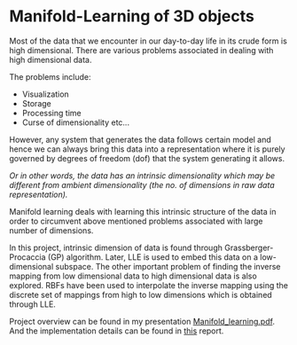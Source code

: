 # Manifold-Learning of 3D objects


Most of the data that we encounter in our day-to-day life in its crude form is high dimensional. There are various problems associated in dealing with high dimensional data. 

The problems include: 
* Visualization
* Storage
* Processing time
* Curse of dimensionality etc...

However, any system that generates the data follows certain model and hence we can always bring this data into a representation where it is purely governed by degrees of freedom (dof) that the system generating it allows. 

*Or in other words, the data has an intrinsic dimensionality which may be different from ambient dimensionality (the no. of dimensions in raw data representation).*

Manifold learning deals with learning this intrinsic structure of the data in order to circumvent above mentioned problems associated with large number of dimensions.

In this project, intrinsic dimension of data is found through Grassberger-Procaccia (GP) algorithm. Later, LLE is used to embed this data on a low-dimensional subspace. The other important problem of finding the inverse mapping from low dimensional data to high dimensional data is also explored. RBFs have been used to interpolate the inverse mapping using the discrete set of mappings from high to low dimensions which is obtained through LLE.

Project overview can be found in my presentation [Manifold_learning.pdf](https://www.google.com/). And the implementation details can be found in [this](https://www.google.com/) report.
